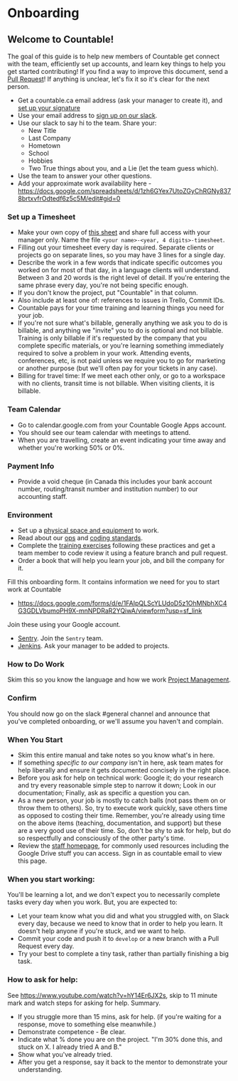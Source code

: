 
# Onboarding

## Welcome to Countable!

The goal of this guide is to help new members of Countable get connect with the team, efficiently set up accounts, and learn key things to help you get started contributing! If you find a way to improve this document, send a [Pull Request](https://github.com/countable-web/open-source-corporation/pull/new/master)! If anything is unclear, let's fix it so it's clear for the next person.

  * Get a countable.ca email address (ask your manager to create it), and [set up your signature](https://youtu.be/hA5cRIDg0Ko)
  * Use your email address to [sign up on our slack](https://join.slack.com/t/countable-web/signup).
  * Use our slack to say hi to the team. Share your:
     * New Title
     * Last Company
     * Hometown
     * School
     * Hobbies
     * Two True things about you, and a Lie (let the team guess which).
  * Use the team to answer your other questions.
  * Add your approximate work availability here - https://docs.google.com/spreadsheets/d/1zh6GYex7UtoZGyChRGNy8378brtxvfrOdtedf6z5c5M/edit#gid=0

### Set up a Timesheet

  * Make your own copy of [this sheet](https://drive.google.com/open?id=1kPxAPNnCAWGFag1zHUttEtScNnVE3gQRjt0wQEFbpwI) and share full access with your manager only. Name the file `<your name>-<year, 4 digits>-timesheet`.
  * Filling out your timesheet every day is required. Separate clients or projects go on separate lines, so you may have 3 lines for a single day.
  * Describe the work in a few words that indicate specific outcomes you worked on for most of that day, in a language clients will understand. Between 3 and 20 words is the right level of detail. If you're entering the same phrase every day, you're not being specific enough.
  * If you don't know the project, put "Countable" in that column.
  * Also include at least one of: references to issues in Trello, Commit IDs.
  * Countable pays for your time training and learning things you need for your job.
  * If you're not sure what's billable, generally anything we ask you to do is billable, and anything we "invite" you to do is optional and not billable. Training is only billable if it's requested by the company that you complete specific materials, or you're learning something immediately required to solve a problem in your work. Attending events, conferences, etc, is not paid unless we require you to go for marketing or another purpose (but we'll often pay for your tickets in any case).
  * Billing for travel time: If we meet each other only, or go to a workspace with no clients, transit time is not billable. When visiting clients, it is billable.

### Team Calendar
  * Go to calendar.google.com from your Countable Google Apps account.
  * You should see our team calendar with meetings to attend.
  * When you are travelling, create an event indicating your time away and whether you're working 50% or 0%.

### Payment Info
  * Provide a void cheque (in Canada this includes your bank account number, routing/transit number and institution number) to our accounting staff.

### Environment
  * Set up a [physical space and equipment](./PHYSICAL_SETUP.md) to work.
  * Read about our [ops](../../product/engineering/OPERATIONS.md) and [coding standards](../../product/engineering/CODING_STANDARDS.md).
  * Complete the [training exercises](../../product/engineering/TRAINING.md) following these practices and get a team member to code review it using a feature branch and pull request.
  * Order a book that will help you learn your job, and bill the company for it.

Fill this onboarding form. It contains information we need for you to start work at Countable
  * https://docs.google.com/forms/d/e/1FAIpQLScYLUdoD5z1OhMNbhXC4G3GDLVbumoPH9X-mnNPDRaR2YQiwA/viewform?usp=sf_link

Join these using your Google account.
  * [Sentry](http://sentry.countable.ca). Join the `Sentry` team.
  * [Jenkins](http://jenkins.countable.ca). Ask your manager to be added to projects.

### How to Do Work

Skim this so you know the language and how we work [Project Management](./PROJECT_MANAGEMENT.md).

### Confirm

You should now go on the slack #general channel and announce that you've completed onboarding, or we'll assume you haven't and complain.

### When You Start
  * Skim this entire manual and take notes so you know what's in here.
  * If something *specific to our company* isn't in here, ask team mates for help liberally and ensure it gets documented concisely in the right place.
  * Before you ask for help on technical work: Google it; do your research and try every reasonable simple step to narrow it down; Look in our documentation; Finally, ask as specific a question you can.
  * As a new person, your job is mostly to catch balls (not pass them on or throw them to others). So, try to execute work quickly, save others time as opposed to costing their time. Remember, you're already using time on the above items (teaching, documentation, and support) but these are a very good use of their time. So, don't be shy to ask for help, but do so respectfully and consciously of the other party's time.
  * Review the [staff homepage](https://sites.google.com/countable.ca/countable-staff/home), for commonly used resources including the Google Drive stuff you can access. Sign in as countable email to view this page. 

### When you start working:
You'll be learning a lot, and we don't expect you to necessarily complete tasks every day when you work. But, you are expected to:
   * Let your team know what you did and what you struggled with, on Slack every day, because we need to know that in order to help you learn. It doesn't help anyone if you're stuck, and we want to help.
   * Commit your code and push it to `develop` or a new branch with a Pull Request every day.
   * Try your best to complete a tiny task, rather than partially finishing a big task.

### How to ask for help:
See https://www.youtube.com/watch?v=hY14Er6JX2s, skip to 11 minute mark and watch steps for asking for help. Summary.
  * If you struggle more than 15 mins, ask for help. (if you're waiting for a response, move to something else meanwhile.)
  * Demonstrate competence - Be clear. 
  * Indicate what % done you are on the project. "I'm 30% done this, and stuck on X. I already tried A and B."
  * Show what you've already tried.
  * After you get a response, say it back to the mentor to demonstrate your understanding.


